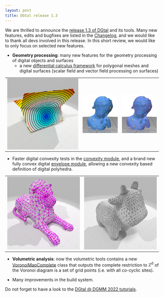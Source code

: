 ```yaml
---
layout: post
title: DGtal release 1.3
---
```


We are thrilled to announce the [release  1.3 of DGtal](https://github.com/DGtal-team/DGtal/releases/tag/1.3) and its tools. Many new features, edits and bugfixes are listed in the [Changelog](https://github.com/DGtal-team/DGtal/blob/master/ChangeLog.md), and we would like to thank all devs involved in this release. In this short review, we would like to only focus on selected new features.


* **Geometry processing**: many new features for the geometry processing of digital objects and surfaces
  * a new [differential calculus framework](https://dgtal-team.github.io/doc-nightly/modulePolygonalCalculus.html) for polygonal meshes and digital surfaces (scalar field and vector field processing on surfaces)

| | | |
|---|---|--|
| ![](../img/polydec.png)| ![](../img/bimba-nsources.png)| ![](../img/bimba-nvf.png)|

  * Faster digital convexity tests in the [convexity module](https://dgtal.org/doc/stable/moduleDigitalConvexity.html), and a brand new fully convex digital [envelope module](https://dgtal-team.github.io/doc-nightly/moduleEnvelope.html), allowing a new convexity based definition of digital polyhedra.

  | | |
  |---|---|
  |  ![](../img/lion-tri-h0_5-sstd-all.jpg) |  ![](../img/spot-h0_005-all.jpg) |


* **Volumetric analysis**: now the volumetric tools contains a new [VoronoiMapComplete](https://dgtal-team.github.io/doc-nightly/moduleVolumetric.html#vorocomplete) class that outputs the complete restriction to $\mathbb{Z}^d$ of the Voronoi diagram is a set of grid points (i.e. with all co-cyclic sites).

* Many improvements in the build system.

Do not forget to have a look to the [DGtal @ DGMM 2022 tutorials](https://dgtal.org/2022-11-06-dgtal-dgmm/).
